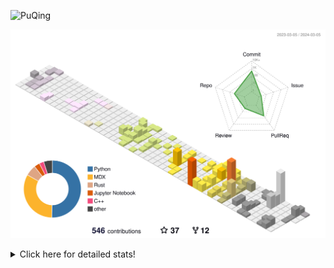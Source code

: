 ![PuQing](https://user-images.githubusercontent.com/27223114/171565019-9a56fae6-b08b-421f-99db-7e830da42371.png)

![](./profile-3d-contrib/profile-season-animate.svg)

<details>
<summary>Click here for detailed stats!</summary>

<!--START_SECTION:waka-->
![Lines of code](https://img.shields.io/badge/From%20Hello%20World%20I%27ve%20Written-1.2%20million%20lines%20of%20code-blue)

**🐱 My GitHub Data** 

> 📦 277.5 kB Used in GitHub's Storage 
 > 
> 🏆 153 Contributions in the Year 2024
 > 
> 🚫 Not Opted to Hire
 > 
> 📜 45 Public Repositories 
 > 
> 🔑 27 Private Repositories 
 > 
**I'm an Early 🐤** 

```text
🌞 Morning                461 commits         ██░░░░░░░░░░░░░░░░░░░░░░░   09.66 % 
🌆 Daytime                2277 commits        ████████████░░░░░░░░░░░░░   47.71 % 
🌃 Evening                1069 commits        ██████░░░░░░░░░░░░░░░░░░░   22.40 % 
🌙 Night                  966 commits         █████░░░░░░░░░░░░░░░░░░░░   20.24 % 
```


📊 **This Week I Spent My Time On** 

```text
💬 Programming Languages: 
Python                   3 hrs 20 mins       ██████████████████████░░░   86.41 % 
Bash                     16 mins             ██░░░░░░░░░░░░░░░░░░░░░░░   06.99 % 
JSON                     7 mins              █░░░░░░░░░░░░░░░░░░░░░░░░   03.15 % 
Jupyter Notebook         4 mins              █░░░░░░░░░░░░░░░░░░░░░░░░   02.11 % 
Cuda                     2 mins              ░░░░░░░░░░░░░░░░░░░░░░░░░   01.19 % 

🔥 Editors: 
VS Code                  3 hrs 52 mins       █████████████████████████   100.00 % 

💻 Operating System: 
Linux                    3 hrs 48 mins       █████████████████████████   98.67 % 
WSL                      3 mins              ░░░░░░░░░░░░░░░░░░░░░░░░░   01.33 % 
```


<!--END_SECTION:waka-->
</details>
